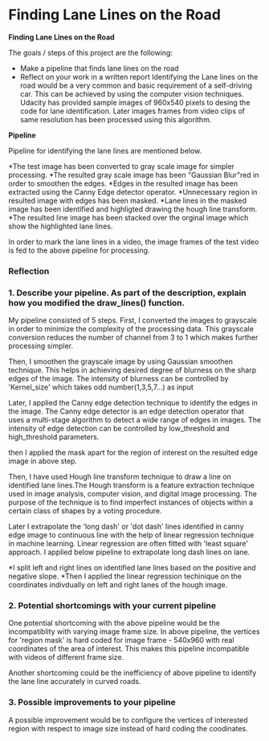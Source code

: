 # **Finding Lane Lines on the Road**

**Finding Lane Lines on the Road**

The goals / steps of this project are the following:
* Make a pipeline that finds lane lines on the road
* Reflect on your work in a written report
Identifying the Lane lines on the road would be a very common and basic requirement of a self-driving car. This can be achieved by using the computer vision techniques. Udacity has provided sample images of 960x540 pixels to desing the code for lane identification. Later images frames from video clips of same resolution has been processed using this algorithm.

**Pipeline**

Pipeline for identifying the lane lines are mentioned below.

*The test image has been converted to gray scale image for simpler processing.
*The resulted gray scale image has been "Gaussian Blur"red in order to smoothen the edges.
*Edges in the resulted image has been extracted using the Canny Edge detector operator.
*Unnecessary region in resulted image with edges has been masked.
*Lane lines in the masked image has been identified and highligted drawing the hough line transform.
*The resulted line image has been stacked over the orginal image which show the highlighted lane lines.

In order to mark the lane lines in a video, the image frames of the test video is fed to the above pipeline for processing.

### Reflection

### 1. Describe your pipeline. As part of the description, explain how you modified the draw_lines() function.

My pipeline consisted of 5 steps. First, I converted the images to grayscale in order to minimize the complexity of the processing data. This grayscale conversion reduces the number of channel from 3 to 1 which makes further processing simpler.

[image1]: test_images_output/grayscale.jpg "Grayscale"
 
Then, I smoothen the grayscale image by using Gaussian smoothen technique. This helps in achieving desired degree of blurness on the sharp edges of the image. The intensity of blurness can be controlled by 'Kernel_size' which takes odd number(1,3,5,7...) as input

[image2]: test_images_output/Gaussianblur_img.jpg "Gaussian Blur"

Later, I applied the Canny edge detection technique to identify the edges in the image. The Canny edge detector is an edge detection operator that uses a multi-stage algorithm to detect a wide range of edges in images. The intensity of edge detection can be controlled by low_threshold and high_threshold parameters.

[image3]: test_images_output/cannyEdge_img.jpg "Canny Edge Detection"

then I applied the mask apart for the region of interest on the resulted edge image in above step.

[image4]: test_images_output/Masked_edge_img.jpg "Masked Edge Detection"

Then, I have used Hough line transform technique to draw a line on identified lane lines.The Hough transform is a feature extraction technique used in image analysis, computer vision, and digital image processing. The purpose of the technique is to find imperfect instances of objects within a certain class of shapes by a voting procedure.

Later I extrapolate the 'long dash' or 'dot dash' lines identified in canny edge image to continuous line with the help of linear regression technique in machine learning. Linear regression are often fitted with 'least square' approach. I applied below pipeline to extrapolate long dash lines on lane.

 *I split left and right lines on identified lane lines based on the positive and negative slope.
 *Then I applied the linear regression techinique on the coordinates indivdually on left and right lanes of the hough image.
 
[image5]: test_images_output/Hough_line_img.jpg "Extrapolated Hough Line Image"


### 2. Potential shortcomings with your current pipeline


One potential shortcoming with the above pipeline would be the incompatiblity with varying image frame size. In above pipeline, the vertices for 'region mask' is hard coded for image frame - 540x960 with real coordinates of the area of interest. This makes this pipeline incompatible with videos of different frame size.

Another shortcoming could be the inefficiency of above pipeline to identify the lane line accurately in curved roads.

### 3. Possible improvements to your pipeline

A possible improvement would be to configure the vertices of interested region with respect to image size instead of hard coding the coodinates.
